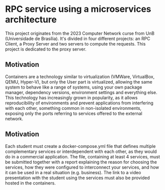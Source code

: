 # RPC service using a microservices architecture
This project originates from the 2023 Computer Network curse from UnB (Universidade de Brasília). It's divided in four
different projects: an RPC Client, a Proxy Server and two servers to compute the requests. This project is dedicated to
the proxy server.
## Motivation
Containers are a technology similar to virtualization (VMWare, VirtualBox, QEMU, Hyper-V), but only
the User part is virtualized, allowing the same system to behave like a range of systems,
using your own package manager, dependency versions, environment settings and everything else.
This technology has increasingly grown in popularity, as it allows reproducibility of environments and
prevent applications from interfering with each other, something common in non-isolated environments, exposing only the
ports referring to services offered to the external network.
## Motivation
Each student must create a docker-compose.yml file that defines multiple complementary services
or interdependent with each other, as they would do in a commercial application. The file, containing at least 4
services, must be submitted together with a report explaining the reason for choosing the services, how they were
configured to interconnect your services, and how it can be used in a real situation (e.g. business).
The link to a video presentation with the student using the services must also be provided
hosted in the containers.
